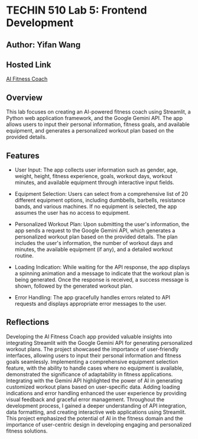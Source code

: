 # TECHIN 510 Lab 5: Frontend Development

## Author: Yifan Wang

## Hosted Link

[AI Fitness Coach](https://techin510-lab5-ai-fitness-coach.streamlit.app/)

## Overview

This lab focuses on creating an AI-powered fitness coach using Streamlit, a Python web application framework, and the Google Gemini API. The app allows users to input their personal information, fitness goals, and available equipment, and generates a personalized workout plan based on the provided details.

## Features

- User Input: The app collects user information such as gender, age, weight, height, fitness experience, goals, workout days, workout minutes, and available equipment through interactive input fields.

- Equipment Selection: Users can select from a comprehensive list of 20 different equipment options, including dumbbells, barbells, resistance bands, and various machines. If no equipment is selected, the app assumes the user has no access to equipment.

- Personalized Workout Plan: Upon submitting the user's information, the app sends a request to the Google Gemini API, which generates a personalized workout plan based on the provided details. The plan includes the user's information, the number of workout days and minutes, the available equipment (if any), and a detailed workout routine.

- Loading Indication: While waiting for the API response, the app displays a spinning animation and a message to indicate that the workout plan is being generated. Once the response is received, a success message is shown, followed by the generated workout plan.

- Error Handling: The app gracefully handles errors related to API requests and displays appropriate error messages to the user.

## Reflections

Developing the AI Fitness Coach app provided valuable insights into integrating Streamlit with the Google Gemini API for generating personalized workout plans. The project showcased the importance of user-friendly interfaces, allowing users to input their personal information and fitness goals seamlessly. Implementing a comprehensive equipment selection feature, with the ability to handle cases where no equipment is available, demonstrated the significance of adaptability in fitness applications. Integrating with the Gemini API highlighted the power of AI in generating customized workout plans based on user-specific data. Adding loading indications and error handling enhanced the user experience by providing visual feedback and graceful error management. Throughout the development process, I gained a deeper understanding of API integration, data formatting, and creating interactive web applications using Streamlit. This project emphasized the potential of AI in the fitness domain and the importance of user-centric design in developing engaging and personalized fitness solutions.
